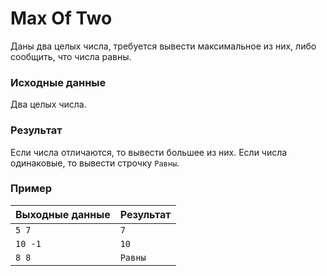 # Max Of Two
Даны два целых числа, требуется вывести максимальное из них, либо сообщить, что числа равны.

### Исходные данные
Два целых числа.

### Результат
Если числа отличаются, то вывести большее из них. Если числа одинаковые, то вывести строчку `Равны`.

### Пример
| Выходные данные | Результат   |
|-----------------|-------------|
| `5 7`           | `7`         |
| `10 -1`         | `10`        |
| `8 8`           | `Равны`     |
